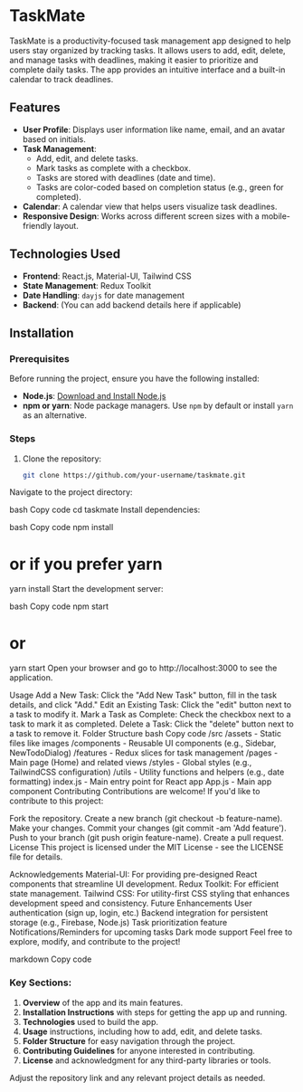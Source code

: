 # TaskMate

TaskMate is a productivity-focused task management app designed to help users stay organized by tracking tasks. It allows users to add, edit, delete, and manage tasks with deadlines, making it easier to prioritize and complete daily tasks. The app provides an intuitive interface and a built-in calendar to track deadlines.

## Features

- **User Profile**: Displays user information like name, email, and an avatar based on initials.
- **Task Management**: 
  - Add, edit, and delete tasks.
  - Mark tasks as complete with a checkbox.
  - Tasks are stored with deadlines (date and time).
  - Tasks are color-coded based on completion status (e.g., green for completed).
- **Calendar**: A calendar view that helps users visualize task deadlines.
- **Responsive Design**: Works across different screen sizes with a mobile-friendly layout.

## Technologies Used

- **Frontend**: React.js, Material-UI, Tailwind CSS
- **State Management**: Redux Toolkit
- **Date Handling**: `dayjs` for date management
- **Backend**: (You can add backend details here if applicable)
  
## Installation

### Prerequisites

Before running the project, ensure you have the following installed:

- **Node.js**: [Download and Install Node.js](https://nodejs.org/)
- **npm or yarn**: Node package managers. Use `npm` by default or install `yarn` as an alternative.

### Steps

1. Clone the repository:
   ```bash
   git clone https://github.com/your-username/taskmate.git
Navigate to the project directory:

bash
Copy code
cd taskmate
Install dependencies:

bash
Copy code
npm install
# or if you prefer yarn
yarn install
Start the development server:

bash
Copy code
npm start
# or
yarn start
Open your browser and go to http://localhost:3000 to see the application.

Usage
Add a New Task: Click the "Add New Task" button, fill in the task details, and click "Add."
Edit an Existing Task: Click the "edit" button next to a task to modify it.
Mark a Task as Complete: Check the checkbox next to a task to mark it as completed.
Delete a Task: Click the "delete" button next to a task to remove it.
Folder Structure
bash
Copy code
/src
  /assets        - Static files like images
  /components    - Reusable UI components (e.g., Sidebar, NewTodoDialog)
  /features      - Redux slices for task management
  /pages         - Main page (Home) and related views
  /styles        - Global styles (e.g., TailwindCSS configuration)
  /utils         - Utility functions and helpers (e.g., date formatting)
  index.js       - Main entry point for React app
  App.js         - Main app component
Contributing
Contributions are welcome! If you'd like to contribute to this project:

Fork the repository.
Create a new branch (git checkout -b feature-name).
Make your changes.
Commit your changes (git commit -am 'Add feature').
Push to your branch (git push origin feature-name).
Create a pull request.
License
This project is licensed under the MIT License - see the LICENSE file for details.

Acknowledgements
Material-UI: For providing pre-designed React components that streamline UI development.
Redux Toolkit: For efficient state management.
Tailwind CSS: For utility-first CSS styling that enhances development speed and consistency.
Future Enhancements
User authentication (sign up, login, etc.)
Backend integration for persistent storage (e.g., Firebase, Node.js)
Task prioritization feature
Notifications/Reminders for upcoming tasks
Dark mode support
Feel free to explore, modify, and contribute to the project!

markdown
Copy code

### Key Sections:
1. **Overview** of the app and its main features.
2. **Installation Instructions** with steps for getting the app up and running.
3. **Technologies** used to build the app.
4. **Usage** instructions, including how to add, edit, and delete tasks.
5. **Folder Structure** for easy navigation through the project.
6. **Contributing Guidelines** for anyone interested in contributing.
7. **License** and acknowledgment for any third-party libraries or tools.

Adjust the repository link and any relevant project details as needed.